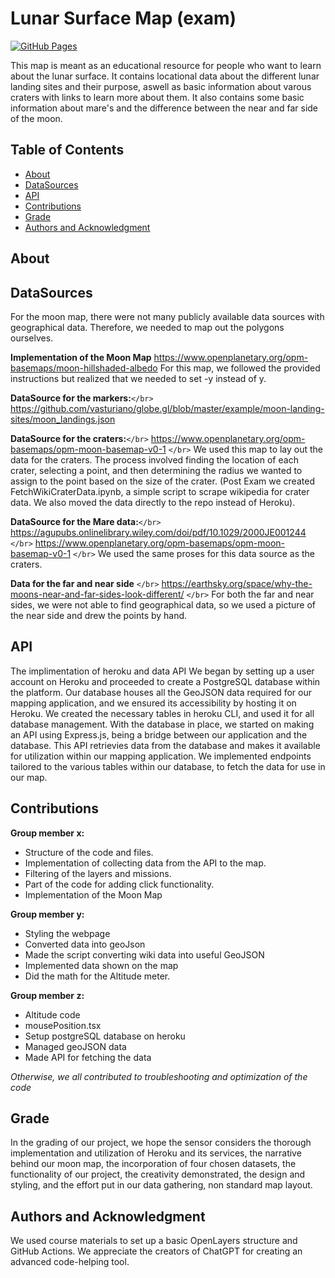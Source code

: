 # Lunar Surface Map (exam)

[![GitHub Pages](https://img.shields.io/badge/GitHub%20Pages-Deployed-brightgreen)](https://leggo15.github.io/LunarMap/)

This map is meant as an educational resource for people who want to learn about the lunar surface. It contains locational data about the different lunar landing sites and their purpose, aswell as basic information about varous craters with links to learn more about them. It also contains some basic information about mare's and the difference between the near and far side of the moon.

## Table of Contents

- [About](#about)
- [DataSources](#DataSources)
- [API](#api)
- [Contributions](#contributions)
- [Grade](#Grade)
- [Authors and Acknowledgment](#authors-and-acknowledgment)

## About

## DataSources

For the moon map, there were not many publicly available data sources with geographical data. Therefore, we needed to map out the polygons ourselves.

**Implementation of the Moon Map**
https://www.openplanetary.org/opm-basemaps/moon-hillshaded-albedo
For this map, we followed the provided instructions but realized that we needed to set -y instead of y.

**DataSource for the markers:**`</br>`
https://github.com/vasturiano/globe.gl/blob/master/example/moon-landing-sites/moon_landings.json

**DataSource for the craters:**`</br>`
https://www.openplanetary.org/opm-basemaps/opm-moon-basemap-v0-1 `</br>`
We used this map to lay out the data for the craters. The process involved finding the location of each crater, selecting a point, and then determining the radius we wanted to assign to the point based on the size of the crater. (Post Exam we created FetchWikiCraterData.ipynb, a simple script to scrape wikipedia for crater data. We also moved the data directly to the repo instead of Heroku).

**DataSource for the Mare data:**`</br>`
https://agupubs.onlinelibrary.wiley.com/doi/pdf/10.1029/2000JE001244 `</br>`
https://www.openplanetary.org/opm-basemaps/opm-moon-basemap-v0-1 `</br>`
We used the same proses for this data source as the craters.

**Data for the far and near side** `</br>`
https://earthsky.org/space/why-the-moons-near-and-far-sides-look-different/ `</br>`
For both the far and near sides, we were not able to find geographical data, so we used a picture of the near side and drew the points by hand.

## API

The implimentation of heroku and data API
We began by setting up a user account on Heroku and proceeded to create a PostgreSQL database within the platform. Our database houses all the GeoJSON data required for our mapping application, and we ensured its accessibility by hosting it on Heroku. We created the necessary tables in heroku CLI, and used it for all database management. With the database in place, we started on making an API using Express.js, being a bridge between our application and the database. This API retrievies data from the database and makes it available for utilization within our mapping application. We implemented endpoints tailored to the various tables within our database, to fetch the data for use in our map.

## Contributions

**Group member x:**

- Structure of the code and files.
- Implementation of collecting data from the API to the map.
- Filtering of the layers and missions.
- Part of the code for adding click functionality.
- Implementation of the Moon Map

**Group member y:**

- Styling the webpage
- Converted data into geoJson
- Made the script converting wiki data into useful GeoJSON
- Implemented data shown on the map
- Did the math for the Altitude meter.

**Group member z:**

- Altitude code
- mousePosition.tsx
- Setup postgreSQL database on heroku
- Managed geoJSON data
- Made API for fetching the data

_Otherwise, we all contributed to troubleshooting and optimization of the code_

## Grade

In the grading of our project, we hope the sensor considers the thorough implementation and utilization of Heroku and its services, the narrative behind our moon map, the incorporation of four chosen datasets, the functionality of our project, the creativity demonstrated, the design and styling, and the effort put in our data gathering, non standard map layout.

## Authors and Acknowledgment

We used course materials to set up a basic OpenLayers structure and GitHub Actions.
We appreciate the creators of ChatGPT for creating an advanced code-helping tool.
